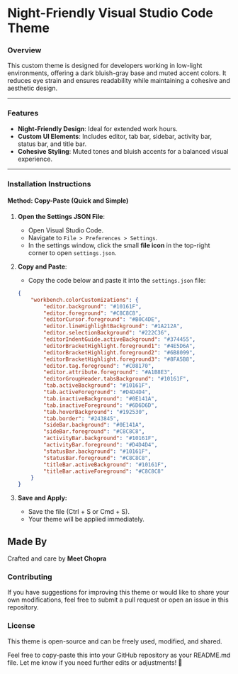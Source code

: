 # Night-Friendly Visual Studio Code Theme

### **Overview**
This custom theme is designed for developers working in low-light environments, offering a dark bluish-gray base and muted accent colors. It reduces eye strain and ensures readability while maintaining a cohesive and aesthetic design.

---

### **Features**
- **Night-Friendly Design**: Ideal for extended work hours.
- **Custom UI Elements**: Includes editor, tab bar, sidebar, activity bar, status bar, and title bar.
- **Cohesive Styling**: Muted tones and bluish accents for a balanced visual experience.

---

### **Installation Instructions**

#### **Method: Copy-Paste (Quick and Simple)**

1. **Open the Settings JSON File**:
   - Open Visual Studio Code.
   - Navigate to `File > Preferences > Settings`.
   - In the settings window, click the small **file icon** in the top-right corner to open `settings.json`.

2. **Copy and Paste**:
   - Copy the code below and paste it into the `settings.json` file:
   ```json
   {
       "workbench.colorCustomizations": {
           "editor.background": "#10161F",
           "editor.foreground": "#C8C8C8",
           "editorCursor.foreground": "#B0C4DE",
           "editor.lineHighlightBackground": "#1A212A",
           "editor.selectionBackground": "#222C36",
           "editorIndentGuide.activeBackground": "#374455",
           "editorBracketHighlight.foreground1": "#4E5D6A",
           "editorBracketHighlight.foreground2": "#6B8099",
           "editorBracketHighlight.foreground3": "#8FA5B8",
           "editor.tag.foreground": "#C08170",
           "editor.attribute.foreground": "#A1B8E3",
           "editorGroupHeader.tabsBackground": "#10161F",
           "tab.activeBackground": "#10161F",
           "tab.activeForeground": "#D4D4D4",
           "tab.inactiveBackground": "#0E141A",
           "tab.inactiveForeground": "#6D6D6D",
           "tab.hoverBackground": "#192530",
           "tab.border": "#243845",
           "sideBar.background": "#0E141A",
           "sideBar.foreground": "#C8C8C8",
           "activityBar.background": "#10161F",
           "activityBar.foreground": "#D4D4D4",
           "statusBar.background": "#10161F",
           "statusBar.foreground": "#C8C8C8",
           "titleBar.activeBackground": "#10161F",
           "titleBar.activeForeground": "#C8C8C8"
       }
   }
3. **Save and Apply:**
   - Save the file (Ctrl + S or Cmd + S).
   - Your theme will be applied immediately.

## Made By
Crafted and care by **Meet Chopra**


### Contributing
   If you have suggestions for improving this theme or would like to share your own 
   modifications, feel free to submit a pull request or open an issue in this repository.

### License
   This theme is open-source and can be freely used, modified, and shared.

Feel free to copy-paste this into your GitHub repository as your README.md file. Let me know if you need further edits or adjustments! 🚀
